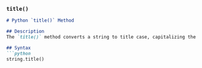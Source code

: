 ###  `title()` 
```md
# Python `title()` Method

## Description
The `title()` method converts a string to title case, capitalizing the first letter of each word.

## Syntax
```python
string.title()

